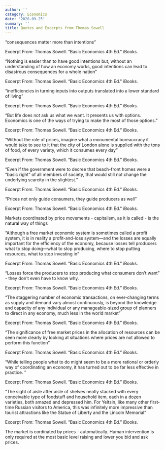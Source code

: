 ```yaml
---
author: ''
category: Economics
date: '2020-09-25'
summary: ''
title: Quotes and Excerpts from Thomas Sowell
---
```


“consequences matter more than intentions”

Excerpt From: Thomas Sowell. “Basic Economics 4th Ed.” iBooks. 

“Nothing is easier than to have good intentions but, without an understanding of how an economy works, good intentions can lead to disastrous consequences for a whole nation”

Excerpt From: Thomas Sowell. “Basic Economics 4th Ed.” iBooks. 

“inefficiencies in turning inputs into outputs translated into a lower standard of living”

Excerpt From: Thomas Sowell. “Basic Economics 4th Ed.” iBooks. 

“But life does not ask us what we want. It presents us with options. Economics is one of the ways of trying to make the most of those options.”

Excerpt From: Thomas Sowell. “Basic Economics 4th Ed.” iBooks. 

“Without the role of prices, imagine what a monumental bureaucracy it would take to see to it that the city of London alone is supplied with the tons of food, of every variety, which it consumes every day”

Excerpt From: Thomas Sowell. “Basic Economics 4th Ed.” iBooks. 

“Even if the government were to decree that beach-front homes were a “basic right” of all members of society, that would still not change the underlying scarcity in the slightest.”

Excerpt From: Thomas Sowell. “Basic Economics 4th Ed.” iBooks. 

“Prices not only guide consumers, they guide producers as well”

Excerpt From: Thomas Sowell. “Basic Economics 4th Ed.” iBooks. 

Markets coordinated by price movements - capitalism, as it is called - is the natural way of things

“Although a free market economic system is sometimes called a profit system, it is in reality a profit-and-loss system—and the losses are equally important for the efficiency of the economy, because losses tell producers what to stop doing—what to stop producing, where to stop putting resources, what to stop investing in”

Excerpt From: Thomas Sowell. “Basic Economics 4th Ed.” iBooks. 

“Losses force the producers to stop producing what consumers don’t want” - they don't even have to know why.

Excerpt From: Thomas Sowell. “Basic Economics 4th Ed.” iBooks.

“The staggering number of economic transactions, on ever-changing terms as supply and demand vary almost continuously, is beyond the knowledge and capacity of any individual or any manageable-sized group of planners to direct in any economy, much less in the world market”

Excerpt From: Thomas Sowell. “Basic Economics 4th Ed.” iBooks.

“The significance of free market prices in the allocation of resources can be seen more clearly by looking at situations where prices are not allowed to perform this function”

Excerpt From: Thomas Sowell. “Basic Economics 4th Ed.” iBooks. 

“While telling people what to do might seem to be a more rational or orderly way of coordinating an economy, it has turned out to be far less effective in practice. ”

Excerpt From: Thomas Sowell. “Basic Economics 4th Ed.” iBooks. 

“The sight of aisle after aisle of shelves neatly stacked with every conceivable type of foodstuff and household item, each in a dozen varieties, both amazed and depressed him. For Yeltsin, like many other first-time Russian visitors to America, this was infinitely more impressive than tourist attractions like the Statue of Liberty and the Lincoln Memorial”

Excerpt From: Thomas Sowell. “Basic Economics 4th Ed.” iBooks. 

The market is cordinated by prices - automatically. Human intervention is only required at the most basic level raising and lower you bid and ask prices.

